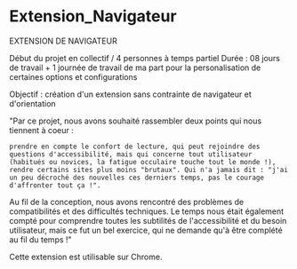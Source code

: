 # Extension_Navigateur

EXTENSION DE NAVIGATEUR

Début du projet en collectif / 4 personnes à temps partiel
Durée : 08 jours de travail + 1 journée de travail de ma part pour la personalisation de certaines options et configurations

Objectif : création d'un extension sans contrainte de navigateur et d'orientation

"Par ce projet, nous avons souhaité rassembler deux points qui nous tiennent à coeur :

    prendre en compte le confort de lecture, qui peut rejoindre des questions d'accessibilité, mais qui concerne tout utilisateur (habitués ou novices, la fatigue occulaire touche tout le monde !),
    rendre certains sites plus moins "brutaux". Qui n'a jamais dit : "j'ai un peu décroché des nouvelles ces derniers temps, pas le courage d'affronter tout ça !".

Au fil de la conception, nous avons rencontré des problèmes de compatibilités et des difficultés techniques. Le temps nous était également compté pour comprendre toutes les subtilités de l'accessibilité et du besoin utilisateur, mais ce fut un bel exercice, qui ne demande qu'à être complété au fil du temps !"

Cette extension est utilisable sur Chrome.
